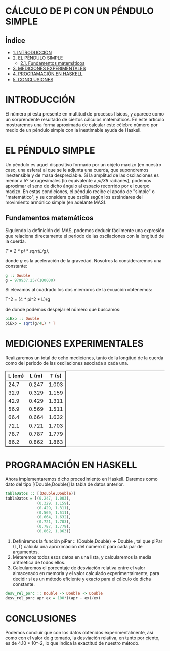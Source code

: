 # CÁLCULO DE PI CON UN PÉNDULO SIMPLE
<div id="indice">
<h2>Índice</h2>
<div id="text-indice">
<ul>
<li><a href="#sec-1">1. INTRODUCCIÓN</a></li>
<li><a href="#sec-2">2. EL PÉNDULO SIMPLE</a>
<ul>
<li><a href="#sec-2-1">2.1. Fundamentos matemáticos</a></li>
</ul>
</li>
<li><a href="#sec-3">3. MEDICIONES EXPERIMENTALES</a></li>
<li><a href="#sec-4">4. PROGRAMACIÓN EN HASKELL</a></li>
<li><a href="#sec-5">5. CONCLUSIONES</a></li>
</ul>
</div>
</div>


# INTRODUCCIÓN<a id="sec-1" name="sec-1"></a>

El número pi está presente en multitud de procesos físicos, y aparece como un
sorprendente resultado de ciertos cálculos matemáticos. En este artículo
mostraremos una forma aproximada de calcular este célebre número por medio de
un péndulo simple con la inestimable ayuda de Haskell.

# EL PÉNDULO SIMPLE<a id="sec-2" name="sec-2"></a>

Un péndulo es aquel dispositivo formado por un objeto macizo (en nuestro caso,
una esfera) al que se le adjunta una cuerda, que supondremos inextensible y de
masa despreciable. Si la amplitud de las oscilaciones es menor a 5º
sexagesimales (lo equivalente a *pi/36* radianes), podemos aproximar
el seno de dicho ángulo al espacio recorrido por el cuerpo macizo. En estas
condiciones, el péndulo recibe el apodo de "simple" o "matemático", y se
considera que oscila según los estándares del movimiento armónico simple (en
adelante MAS).

## Fundamentos matemáticos<a id="sec-2-1" name="sec-2-1"></a>

Siguiendo la definición del MAS, podemos deducir fácilmente una expresión que
relaciona directamente el periodo de las oscilaciones con la longitud de la
cuerda.

*T = 2 * pi * sqrt(L/g),*

donde *g* es la aceleración de la
gravedad. Nosotros la consideraremos una constante:

```haskell
g :: Double
g = 979937.25/(100000)
```

Si elevamos al cuadrado los dos miembros de la ecuación obtenemos:

T^2 = (4 * pi^2 * L)/g

de donde podemos despejar el número que buscamos:

```haskell
piExp :: Double
piExp = sqrt(g/4L) * T
```

# MEDICIONES EXPERIMENTALES<a id="sec-3" name="sec-3"></a>

Realizaremos un total de ocho mediciones, tanto de la longitud de la cuerda
como del periodo de las oscilaciones asociada a cada una.

<table border="2" cellspacing="0" cellpadding="6" rules="groups" frame="hsides">


<colgroup>
<col  class="right" />

<col  class="right" />

<col  class="right" />
</colgroup>
<thead>
<tr>
<th scope="col" class="right">L (cm)</th>
<th scope="col" class="right">L (m)</th>
<th scope="col" class="right">T (s)</th>
</tr>
</thead>

<tbody>
<tr>
<td class="right">24.7</td>
<td class="right">0.247</td>
<td class="right">1.003</td>
</tr>


<tr>
<td class="right">32.9</td>
<td class="right">0.329</td>
<td class="right">1.159</td>
</tr>


<tr>
<td class="right">42.9</td>
<td class="right">0.429</td>
<td class="right">1.311</td>
</tr>


<tr>
<td class="right">56.9</td>
<td class="right">0.569</td>
<td class="right">1.511</td>
</tr>


<tr>
<td class="right">66.4</td>
<td class="right">0.664</td>
<td class="right">1.632</td>
</tr>


<tr>
<td class="right">72.1</td>
<td class="right">0.721</td>
<td class="right">1.703</td>
</tr>


<tr>
<td class="right">78.7</td>
<td class="right">0.787</td>
<td class="right">1.779</td>
</tr>


<tr>
<td class="right">86.2</td>
<td class="right">0.862</td>
<td class="right">1.863</td>
</tr>
</tbody>
</table>

# PROGRAMACIÓN EN HASKELL<a id="sec-4" name="sec-4"></a>

Ahora implementaremos dicho procedimiento en Haskell. Daremos como dato del
tipo [(Double,Double)] la tabla de datos anterior.

```haskell
tablaDatos :: [(Double,Double)]
tablaDatos = [(0.247, 1.003),
              (0.329, 1.159),
              (0.429, 1.311),
              (0.569, 1.511),
              (0.664, 1.632),
              (0.721, 1.703),
              (0.787, 1.779),
              (0.862, 1.863)]
```

1.  Definiremos la función piPar :: (Double,Double) -> Double , tal que piPar
    (L,T) calcula una aproximación del número &pi; para cada par de argumentos.
2.  Meteremos todos esos datos en una lista, y calcularemos la media aritmética
    de todos ellos.
3.  Calcularemos el porcentaje de desviación relativa entre el valor almacenado
    en memoria y el valor calculado experimentalmente, para decidir si es un
    método eficiente y exacto para el cálculo de dicha constante.
  
```haskell  
desv_rel_porc :: Double -> Double -> Double
desv_rel_porc apr ex = 100*((apr - ex)/ex)
```

# CONCLUSIONES<a id="sec-5" name="sec-5"></a>

Podemos concluir que con los datos obtenidos experimentalmente, así como con el
valor de g tomado, la desviación relativa, en tanto por ciento, es de 4.10 * 10^-2,
lo que indica la exactitud de nuestro método.
